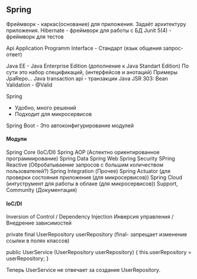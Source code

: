 ## Spring 

Фреймворк - каркас(основание) для приложения. Задаёт архитектуру приложения.
Hibernate - фреймворк для работы с БД
Junit 5(4) - фреймворк для тестов

Api Application Programm Interface - Стандарт (язык общения запрос-ответ)

Java EE - Java Enterprise Edition (дополнение к Java Standart Edition)
По сути это набор спецификаций, (интерфейсов и анотаций) 
Примеры JpaRepo... 
Java transaction api - транзакции
Java JSR 303: Bean Validation - @Valid

Spring 
+ Удобно, много решений
+ Подходит для микросервисов 

Spring Boot - Это автоконфигурирование модулей

#### Модули 
Spring Core (IoC/DI)
Spring AOP (Аспектно ориентированное программирование)
Spring Data
Spring Web
Spring Security
SPring Reactive (Обробатываение запросов с большим количеством пользователей?)
Spring Integration (Прочее)
Spring Actuator (для проверки состояния приложения (для микросервисов))
Spring Cloud (интуструмент для работы в облаке (для микросервисов))
Support, Community  (Документация)

#### IoC/DI

Inversion of Control / Dependency Injection
Инверсия управления  / Внедрение зависимостей

private final UserRepository userRepository
(final- запрещает изменение ссылки в полях классов)

public UserService (UserRepository userRepository) {
	this.userRepository = userRepository;
}

Теперь UserService не отвечает за создание UserRepository. 







